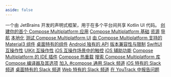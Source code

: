 ```yaml
---
aside: false
---
```

<topic
	xmlns:xsi="http://www.w3.org/2001/XMLSchema-instance"
	xsi:noNamespaceSchemaLocation="https://resources.jetbrains.com/writerside/1.0/topic.v2.xsd"
	title="开始使用 Compose Multiplatform" id="compose-multiplatform">
    <section-starting-page>
        <title>开始使用 Compose Multiplatform</title>
        <description>
            一个由 JetBrains 开发的声明式框架，用于在多个平台间共享 Kotlin UI 代码。
        </description>
        <spotlight>
            <a href="compose-multiplatform-create-first-app.md" summary="一个用于创建和探索首个 Compose Multiplatform 应用的教程" type="cross-platform">创建你的首个 Compose Multiplatform 应用</a>
            <a href="compose-layout.md" type="learn" summary="学习使用 Compose 构建 UI 的基础知识">Compose Multiplatform 基础</a>
        </spotlight>
        <primary>
            <title>热门用例</title>
            <a href="compose-multiplatform-resources.md" summary="在跨平台应用中管理和共享通用资源">资源</a>
            <a href="compose-navigation.md" summary="使用多平台 Navigation 库在 Compose Multiplatform 应用中实现导航">导航</a>
            <a href="compose-localize-strings.md" summary="适配 UI 以适应不同语言和地区">本地化</a>
            <a href="compose-test.md" summary="编写并运行用于 Compose Multiplatform 应用的 UI 测试">测试 Compose Multiplatform UI</a>
        </primary>
        <secondary>
            <title>参考</title>
            <a href="https://kotlinlang.org/api/compose-multiplatform/material3/" summary="一份包含交互式预览的 API 参考">由 Compose Multiplatform 支持的 Material3 组件</a>
            <a href="compose-desktop-components.md" summary="Compose Multiplatform 实现的桌面特有组件列表">桌面特有的组件</a>
            <a href="compose-android-only-components.md" summary="Android 独有的或不常用的 API 列表">Android 独有的 API</a>
            <a href="compose-compatibility-and-versioning.md" summary="关于 Compose Multiplatform 发布版本的兼容性信息">版本兼容性与限制</a>
        </secondary>
        <misc>
            <links narrow="true">
                <group>
                    <title>iOS 特有的特性</title>
                    <a href="compose-swiftui-integration.md" summary="与 SwiftUI 的互操作性：在原生视图中使用 Compose 以及反之">SwiftUI 互操作性</a>
                    <a href="compose-uikit-integration.md" summary="与 UIKit 的互操作性：在原生视图中使用 Compose 以及反之">UIKit 互操作性</a>
                    <a href="compose-ios-touch.md" summary="了解 Compose Multiplatform 如何在互操作场景中处理触控事件">iOS 互操作场景中的触控</a>
                    <a href="compose-ios-accessibility.md" summary="了解对 iOS 辅助功能服务的当前受支持级别">iOS 辅助功能</a>
                </group>
                <group>
                    <title>工具</title>
                    <a href="https://plugins.jetbrains.com/plugin/14936-kotlin-multiplatform" summary="用于 IntelliJ IDEA 和 Android Studio 的 Kotlin Multiplatform 插件">Compose Multiplatform 的 IDE 插件</a>
                    <a href="compose-hot-reload.md" summary="使用 Compose 热重载快速迭代 UI">Compose 热重载</a>
                    <a href="https://klibs.io/" summary="由 JetBrains 开发的用于 Kotlin Multiplatform 库的实验性搜索平台">搜索 Compose Multiplatform 库</a>
                    <a href="https://kotlinlang.org/docs/compose-compiler-options.html" summary="随 Kotlin 提供的 Compose 编译器选项">Compose 编译器及其选项</a>
                </group>
                <group>
                    <title>社区与帮助</title>
                    <a href="https://kotlinlang.slack.com/archives/CJLTWPH7S" summary="Kotlin 工作区中与 Compose 相关的主频道">加入 #compose 通用 Slack 频道</a>
                    <a href="https://kotlinlang.slack.com/archives/C0346LWVBJ4" summary="iOS 特有的 Compose Multiplatform 频道">iOS 特有的 Slack 频道</a>
                    <a href="https://kotlinlang.slack.com/archives/C01D6HTPATV" summary="桌面特有的 Compose Multiplatform 频道">桌面特有的 Slack 频道</a>
                    <a href="https://kotlinlang.slack.com/archives/C01F2HV7868" summary="Web 特有的 Compose Multiplatform 频道">Web 特有的 Slack 频道</a>
                    <a href="https://youtrack.jetbrains.com/newIssue?project=CMP" summary="Compose Multiplatform 问题追踪器">在 YouTrack 中报告问题</a>
                </group>
            </links>
        </misc>
    </section-starting-page>
</topic>
